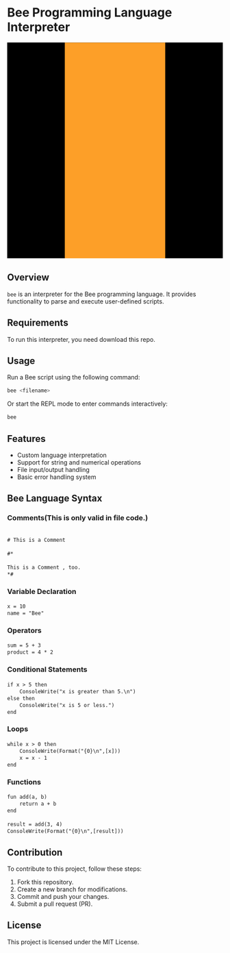 # Bee Programming Language Interpreter

<img src="https://github.com/BlueMackerel/Bee/blob/master/utils/bee.png?raw=true">



## Overview
`bee` is an interpreter for the Bee programming language. It provides functionality to parse and execute user-defined scripts.

## Requirements
To run this interpreter, you need download this repo.

## Usage
Run a Bee script using the following command:

```sh
bee <filename>
```

Or start the REPL mode to enter commands interactively:

```sh
bee
```

## Features
- Custom language interpretation
- Support for string and numerical operations
- File input/output handling
- Basic error handling system

## Bee Language Syntax

### Comments(This is only valid in file code.)

```bee

# This is a Comment

#*

This is a Comment , too.
*#

```


### Variable Declaration
```bee
x = 10
name = "Bee"
```

### Operators
```bee
sum = 5 + 3
product = 4 * 2
```

### Conditional Statements
```bee
if x > 5 then
    ConsoleWrite("x is greater than 5.\n")
else then
    ConsoleWrite("x is 5 or less.")
end
```

### Loops
```bee
while x > 0 then
    ConsoleWrite(Format("{0}\n",[x]))
    x = x - 1
end
```

### Functions
```bee
fun add(a, b)
    return a + b
end

result = add(3, 4)
ConsoleWrite(Format("{0}\n",[result]))
```




## Contribution
To contribute to this project, follow these steps:
1. Fork this repository.
2. Create a new branch for modifications.
3. Commit and push your changes.
4. Submit a pull request (PR).

## License
This project is licensed under the MIT License.
